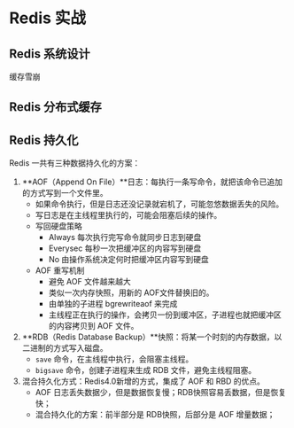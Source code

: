 # Redis 实战

## Redis 系统设计

缓存雪崩

## Redis 分布式缓存


## Redis 持久化

Redis 一共有三种数据持久化的方案：
1. **AOF（Append On File）**日志：每执行一条写命令，就把该命令已追加的方式写到一个文件里。
    - 如果命令执行，但是日志还没记录就宕机了，可能忽悠数据丢失的风险。
    - 写日志是在主线程里执行的，可能会阻塞后续的操作。
    - 写回硬盘策略
        - Always 每次执行完写命令就同步日志到硬盘
        - Everysec 每秒一次把缓冲区的内容写到硬盘
        - No 由操作系统决定何时把缓冲区内容写到硬盘
    - AOF 重写机制
        - 避免 AOF 文件越来越大
        - 类似一次内存快照，用新的 AOF文件替换旧的。
        - 由单独的子进程 bgrewriteaof 来完成
        - 主线程正在执行的操作，会拷贝一份到缓冲区，子进程也就把缓冲区的内容拷贝到 AOF 文件。
2. **RDB（Redis Database Backup）**快照：将某一个时刻的内存数据，以二进制的方式写入磁盘。
    - `save` 命令，在主线程中执行，会阻塞主线程。
    - `bigsave` 命令，创建子进程来生成 RDB 文件，避免主线程阻塞。
3. 混合持久化方式：Redis4.0新增的方式，集成了 AOF 和 RBD 的优点。
    - AOF 日志丢失数据少，但是数据恢复慢；RDB快照容易丢数据，但是恢复快；
    - 混合持久化的方案：前半部分是 RDB快照，后部分是 AOF 增量数据；

